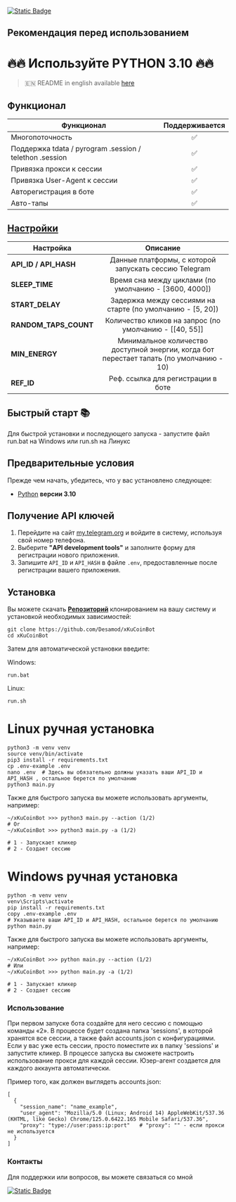 [![Static Badge](https://img.shields.io/badge/Telegram-Bot%20Link-Link?style=for-the-badge&logo=Telegram&logoColor=white&logoSize=auto&color=blue)](https://t.me/xkucoinbot/kucoinminiapp?startapp=cm91dGU9JTJGdGFwLWdhbWUlM0ZpbnZpdGVyVXNlcklkJTNEMzQyOTUyMTE3JTI2cmNvZGUlM0RRQlNXUUZVVg==)

## Рекомендация перед использованием

# 🔥🔥 Используйте PYTHON 3.10 🔥🔥

> 🇪🇳 README in english available [here](README.md)

## Функционал  
| Функционал                                              | Поддерживается |
|---------------------------------------------------------|:--------------:|
| Многопоточность                                         |       ✅        |
| Поддержка tdata / pyrogram .session / telethon .session |       ✅        |
| Привязка прокси к сессии                                |       ✅        |
| Привязка User-Agent к сессии                            |       ✅        |
| Авторегистрация в боте                                  |       ✅        |
| Авто-тапы                                               |       ✅        |



## [Настройки](https://github.com/Desamod/xKuCoinBot/blob/master/.env-example/)
| Настройка               |                                         Описание                                         |
|-------------------------|:----------------------------------------------------------------------------------------:|
| **API_ID / API_HASH**   |                  Данные платформы, с которой запускать сессию Telegram                   | 
| **SLEEP_TIME**          |                  Время сна между циклами (по умолчанию - [3600, 4000])                   |
| **START_DELAY**         |                Задержка между сессиями на старте (по умолчанию - [5, 20])                |
| **RANDOM_TAPS_COUNT**   |                  Количество кликов на запрос (по умолчанию - [[40, 55]]                  |
| **MIN_ENERGY**          | Минимальное количество доступной энергии, когда бот перестает тапать (по умолчанию - 10) |
| **REF_ID**              |                            Реф. ссылка для регистрации в боте                            |

## Быстрый старт 📚

Для быстрой установки и последующего запуска - запустите файл run.bat на Windows или run.sh на Линукс

## Предварительные условия
Прежде чем начать, убедитесь, что у вас установлено следующее:
- [Python](https://www.python.org/downloads/) **версии 3.10**

## Получение API ключей
1. Перейдите на сайт [my.telegram.org](https://my.telegram.org) и войдите в систему, используя свой номер телефона.
2. Выберите **"API development tools"** и заполните форму для регистрации нового приложения.
3. Запишите `API_ID` и `API_HASH` в файле `.env`, предоставленные после регистрации вашего приложения.

## Установка
Вы можете скачать [**Репозиторий**](https://github.com/Desamod/xKuCoinBot) клонированием на вашу систему и установкой необходимых зависимостей:
```shell
git clone https://github.com/Desamod/xKuCoinBot
cd xKuCoinBot
```

Затем для автоматической установки введите:

Windows:
```shell
run.bat
```

Linux:
```shell
run.sh
```

# Linux ручная установка
```shell
python3 -m venv venv
source venv/bin/activate
pip3 install -r requirements.txt
cp .env-example .env
nano .env  # Здесь вы обязательно должны указать ваши API_ID и API_HASH , остальное берется по умолчанию
python3 main.py
```

Также для быстрого запуска вы можете использовать аргументы, например:
```shell
~/xKuCoinBot >>> python3 main.py --action (1/2)
# Or
~/xKuCoinBot >>> python3 main.py -a (1/2)

# 1 - Запускает кликер
# 2 - Создает сессию
```

# Windows ручная установка
```shell
python -m venv venv
venv\Scripts\activate
pip install -r requirements.txt
copy .env-example .env
# Указываете ваши API_ID и API_HASH, остальное берется по умолчанию
python main.py
```

Также для быстрого запуска вы можете использовать аргументы, например:
```shell
~/xKuCoinBot >>> python main.py --action (1/2)
# Или
~/xKuCoinBot >>> python main.py -a (1/2)

# 1 - Запускает кликер
# 2 - Создает сессию
```
### Использование
При первом запуске бота создайте для него сессию с помощью команды «2». В процессе будет создана папка 'sessions', в которой хранятся все сессии, а также файл accounts.json с конфигурациями.
Если у вас уже есть сессии, просто поместите их в папку 'sessions' и запустите кликер. В процессе запуска вы сможете настроить использование прокси для каждой сессии.
Юзер-агент создается для каждого аккаунта автоматически.

Пример того, как должен выглядеть accounts.json:
```shell
[
  {
    "session_name": "name_example",
    "user_agent": "Mozilla/5.0 (Linux; Android 14) AppleWebKit/537.36 (KHTML, like Gecko) Chrome/125.0.6422.165 Mobile Safari/537.36",
    "proxy": "type://user:pass:ip:port"   # "proxy": "" - если прокси не используется
  }
]
```

### Контакты

Для поддержки или вопросов, вы можете связаться со мной

[![Static Badge](https://img.shields.io/badge/Telegram-Channel-Link?style=for-the-badge&logo=Telegram&logoColor=white&logoSize=auto&color=blue)](https://t.me/desforge_crypto)

